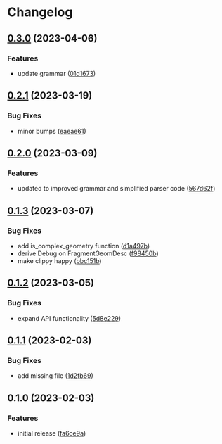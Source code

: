 # Changelog

## [0.3.0](https://github.com/COMBINE-lab/seq_geom_parser/compare/v0.2.1...v0.3.0) (2023-04-06)


### Features

* update grammar ([01d1673](https://github.com/COMBINE-lab/seq_geom_parser/commit/01d167332bbb0fbb9fb4975a62e7234e3077d5fd))

## [0.2.1](https://github.com/COMBINE-lab/seq_geom_parser/compare/v0.2.0...v0.2.1) (2023-03-19)


### Bug Fixes

* minor bumps ([eaeae61](https://github.com/COMBINE-lab/seq_geom_parser/commit/eaeae6154d34a4dd6a099063c3be823e4f0f3167))

## [0.2.0](https://github.com/COMBINE-lab/seq_geom_parser/compare/v0.1.3...v0.2.0) (2023-03-09)


### Features

* updated to improved grammar and simplified parser code ([567d62f](https://github.com/COMBINE-lab/seq_geom_parser/commit/567d62ff27c179e2a843bcc7069c5f72a0ea9133))

## [0.1.3](https://github.com/COMBINE-lab/seq_geom_parser/compare/v0.1.2...v0.1.3) (2023-03-07)


### Bug Fixes

* add is_complex_geometry function ([d1a497b](https://github.com/COMBINE-lab/seq_geom_parser/commit/d1a497bf7e41ef9eb717936a5e52b7ecf0fca4af))
* derive Debug on FragmentGeomDesc ([f98450b](https://github.com/COMBINE-lab/seq_geom_parser/commit/f98450b9920489c949c95120dd00dbd61de68eee))
* make clippy happy ([bbc151b](https://github.com/COMBINE-lab/seq_geom_parser/commit/bbc151bf5b817ba7878b4ed373374decc4c020b0))

## [0.1.2](https://github.com/COMBINE-lab/seq_geom_parser/compare/v0.1.1...v0.1.2) (2023-03-05)


### Bug Fixes

* expand API functionality ([5d8e229](https://github.com/COMBINE-lab/seq_geom_parser/commit/5d8e22915ed402da7a97cf97769aca31e42161d4))

## [0.1.1](https://github.com/COMBINE-lab/seq_geom_parser/compare/v0.1.0...v0.1.1) (2023-02-03)


### Bug Fixes

* add missing file ([1d2fb69](https://github.com/COMBINE-lab/seq_geom_parser/commit/1d2fb692c13796cb92046ada5d5ebb81ef7adfff))

## 0.1.0 (2023-02-03)


### Features

* initial release ([fa6ce9a](https://github.com/COMBINE-lab/seq_geom_parser/commit/fa6ce9a4a4f66ef88a945e3917df146046018c97))
